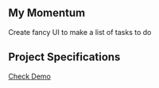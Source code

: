 ## My Momentum

Create fancy UI to make a list of tasks to do

## Project Specifications

[Check Demo](https://wwdbsh.github.io/vanilla-js-projects/my-momentum/)